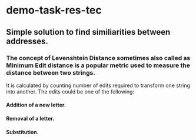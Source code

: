 # demo-task-res-tec
## Simple solution to find similiarities between addresses.
### The concept of Levenshtein Distance sometimes also called as Minimum Edit distance is a popular metric used to measure the distance between two strings. 
It is calculated by counting number of edits required to transform one string into another. The edits could be one of the following:
#### Addition of a new letter.
#### Removal of a letter.
#### Substitution.
